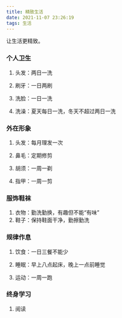 ```yaml
---
title: 精致生活
date: 2021-11-07 23:26:19
tags: 生活
---
```


让生活更精致。

<!--more-->

### 个人卫生 

1. 头发：两日一洗

2. 刷牙：一日两刷

3. 洗脸：一日一洗

4. 洗澡：夏天每日一洗，冬天不超过两日一洗

### 外在形象

1. 头发：每月理发一次

2. 鼻毛：定期修剪

3. 胡须：一周一剃

4. 指甲：一周一剪

### 服饰鞋袜

1. 衣物：勤洗勤换，有趣但不能“有味”
2. 鞋子：保持鞋面干净，勤擦勤洗

### 规律作息

1. 饮食：一日三餐不能少

2. 睡眠：早上八点起床，晚上一点前睡觉

3. 运动：一周一跑

### 终身学习

1. 阅读

